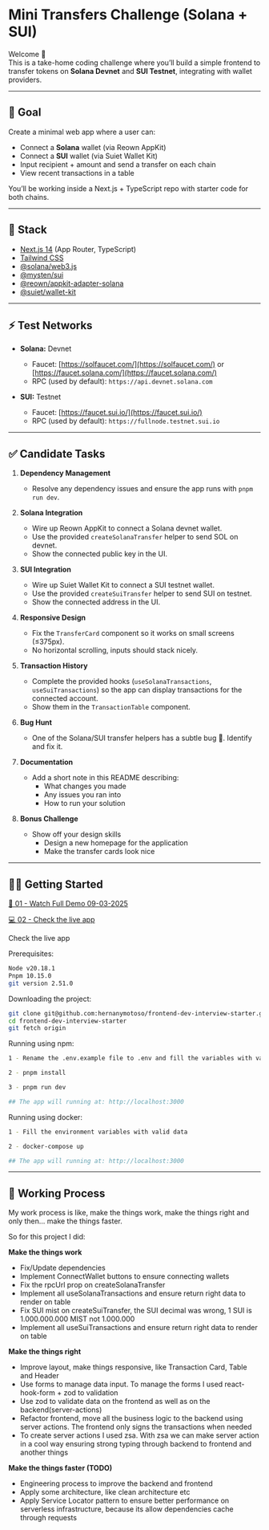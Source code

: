 # Mini Transfers Challenge (Solana + SUI)

Welcome 👋  
This is a take-home coding challenge where you’ll build a simple frontend to transfer tokens on **Solana Devnet** and **SUI Testnet**, integrating with wallet providers.

---

## 🎯 Goal

Create a minimal web app where a user can:

- Connect a **Solana** wallet (via Reown AppKit)
- Connect a **SUI** wallet (via Suiet Wallet Kit)
- Input recipient + amount and send a transfer on each chain
- View recent transactions in a table

You’ll be working inside a Next.js + TypeScript repo with starter code for both chains.

---

## 🧰 Stack

- [Next.js 14](https://nextjs.org/) (App Router, TypeScript)
- [Tailwind CSS](https://tailwindcss.com/)
- [@solana/web3.js](https://solana-labs.github.io/solana-web3.js/)
- [@mysten/sui](https://www.npmjs.com/package/@mysten/sui)
- [@reown/appkit-adapter-solana](https://www.npmjs.com/package/@reown/appkit-adapter-solana)
- [@suiet/wallet-kit](https://kit.suiet.app/docs/QuickStart)

---

## ⚡️ Test Networks

- **Solana:** Devnet

  - Faucet: [https://solfaucet.com/](https://solfaucet.com/) or [https://faucet.solana.com/](https://faucet.solana.com/)
  - RPC (used by default): `https://api.devnet.solana.com`

- **SUI:** Testnet
  - Faucet: [https://faucet.sui.io/](https://faucet.sui.io/)
  - RPC (used by default): `https://fullnode.testnet.sui.io`

---

## ✅ Candidate Tasks

1. **Dependency Management**

   - Resolve any dependency issues and ensure the app runs with `pnpm run dev`.

2. **Solana Integration**

   - Wire up Reown AppKit to connect a Solana devnet wallet.
   - Use the provided `createSolanaTransfer` helper to send SOL on devnet.
   - Show the connected public key in the UI.

3. **SUI Integration**

   - Wire up Suiet Wallet Kit to connect a SUI testnet wallet.
   - Use the provided `createSuiTransfer` helper to send SUI on testnet.
   - Show the connected address in the UI.

4. **Responsive Design**

   - Fix the `TransferCard` component so it works on small screens (≤375px).
   - No horizontal scrolling, inputs should stack nicely.

5. **Transaction History**

   - Complete the provided hooks (`useSolanaTransactions`, `useSuiTransactions`) so the app can display transactions for the connected account.
   - Show them in the `TransactionTable` component.

6. **Bug Hunt**

   - One of the Solana/SUI transfer helpers has a subtle bug 🐞. Identify and fix it.

7. **Documentation**

   - Add a short note in this README describing:
     - What changes you made
     - Any issues you ran into
     - How to run your solution

8. **Bonus Challenge**
   - Show off your design skills
     - Design a new homepage for the application
     - Make the transfer cards look nice

---

## 🏃‍♀️ Getting Started

[🎥 01 - Watch Full Demo 09-03-2025](https://drive.google.com/file/d/1p5aKdyeIJ1pVze5Co_srZEhL1CGt8VjL/view?usp=sharing)

[💻 02 - Check the live app](https://frontend-dev-interview-starter.vercel.app)

Check the live app 

Prerequisites:

```bash
Node v20.18.1
Pnpm 10.15.0
git version 2.51.0
```

Downloading the project:

```bash
git clone git@github.com:hernanymotoso/frontend-dev-interview-starter.git
cd frontend-dev-interview-starter
git fetch origin
```

Running using npm:

```bash
1 - Rename the .env.example file to .env and fill the variables with valid data

2 - pnpm install

3 - pnpm run dev

## The app will running at: http://localhost:3000
```

Running using docker:

```bash
1 - Fill the environment variables with valid data

2 - docker-compose up

## The app will running at: http://localhost:3000
```

---

## 🧰 Working Process

My work process is like, make the things work, make the things right and only then... make the things faster.

So for this project I did:

**Make the things work**

- Fix/Update dependencies
- Implement ConnectWallet buttons to ensure connecting wallets
- Fix the rpcUrl prop on createSolanaTransfer
- Implement all useSolanaTransactions and ensure return right data to render on table
- Fix SUI mist on createSuiTransfer, the SUI decimal was wrong, 1 SUI is 1.000.000.000 MIST not 1.000.000
- Implement all useSuiTransactions and ensure return right data to render on table

**Make the things right**

- Improve layout, make things responsive, like Transaction Card, Table and Header
- Use forms to manage data input. To manage the forms I used react-hook-form + zod to validation
- Use zod to validate data on the frontend as well as on the backend(server-actions)
- Refactor frontend, move all the business logic to the backend using server actions. The frontend only signs the transactions when needed
- To create server actions I used zsa. With zsa we can make server action in a cool way ensuring strong typing through backend to frontend and another things

**Make the things faster (TODO)**

- Engineering process to improve the backend and frontend
- Apply some architecture, like clean architecture etc
- Apply Service Locator pattern to ensure better performance on serverless infrastructure, because its allow dependencies cache through requests
